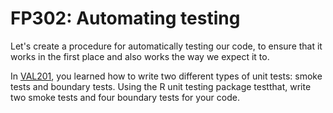 # FP302: Automating testing 

Let's create a procedure for automatically testing our code, to ensure that it works in the first place and also works the way we expect it to. 

In [VAL201](https://github.com/FlukeAndFeather/jese4sci-VAL/blob/master/VAL201.md), you learned how to write two different types of unit tests: smoke tests and boundary tests. Using the R unit testing package testthat, write two smoke tests and four boundary tests for your code.

